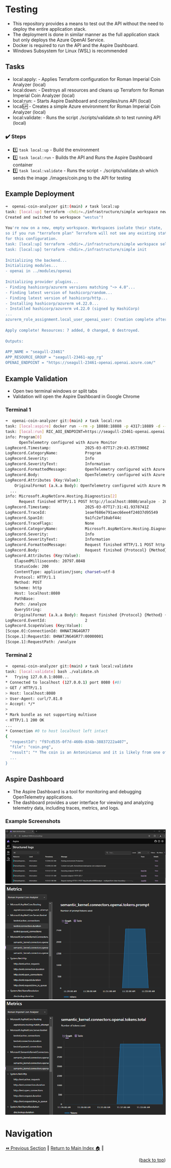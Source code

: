 Testing
=============
* This repository provides a means to test out the API without the need to deploy the entire application stack.
* The deployment is done in similar manner as the full application stack but only deploys the Azure OpenAI Service.
* Docker is required to run the API and the Aspire Dashboard.
* Windows Subsystem for Linux (WSL) is recommended

## Tasks
* local:apply:          - Applies Terraform configuration for Roman Imperial Coin Analyzer (local)
* local:down:           - Destroys all resources and cleans up Terraform for Roman Imperial Coin Analyzer (local)
* local:run:            - Starts Aspire Dashboard and compiles/runs API (local)
* local:up:             - Creates a simple Azure environment for Roman Imperial Coin Analyzer (local)
* local:validate:       - Runs the script ./scripts/validate.sh to test running API  (local)

### :heavy_check_mark: Steps
- :one: `task local:up`        - Build the environment 
- :one: `task local:run`       - Builds the API and Runs the Aspire Dashboard container
- :one: `task local:validate`  - Runs the script - ./scripts/validate.sh which sends the image ./images/coin.png to the API for testing

## Example Deployment
```bash
➜  openai-coin-analyzer git:(main) ✗ task local:up
task: [local:up] terraform -chdir=./infrastructure/simple workspace new westus || true
Created and switched to workspace "westus"!

You're now on a new, empty workspace. Workspaces isolate their state,
so if you run "terraform plan" Terraform will not see any existing state
for this configuration.
task: [local:up] terraform -chdir=./infrastructure/simple workspace select westus
task: [local:up] terraform -chdir=./infrastructure/simple init

Initializing the backend...
Initializing modules...
- openai in ../modules/openai

Initializing provider plugins...
- Finding hashicorp/azurerm versions matching "~> 4.0"...
- Finding latest version of hashicorp/random...
- Finding latest version of hashicorp/http...
- Installing hashicorp/azurerm v4.22.0...
- Installed hashicorp/azurerm v4.22.0 (signed by HashiCorp)
...
azurerm_role_assignment.local_user_openai_user: Creation complete after 26s [id=/subscriptions/ccfc5dda-43af-4b5e-8cc2-1dda18f2382e/resourceGroups/seagull-23461-app_rg/providers/Microsoft.CognitiveServices/accounts/seagull-23461-openai/providers/Microsoft.Authorization/roleAssignments/0103acb2-3e57-0f26-11f9-c9d6041acd21]

Apply complete! Resources: 7 added, 0 changed, 0 destroyed.

Outputs:

APP_NAME = "seagull-23461"
APP_RESOURCE_GROUP = "seagull-23461-app_rg"
OPENAI_ENDPOINT = "https://seagull-23461-openai.openai.azure.com/"
```

## Example Validation
* Open two terminal windows or split tabs
* Validation will open the Aspire Dashboard in Google Chrome

### Terminal 1
```bash
➜  openai-coin-analyzer git:(main) ✗ task local:run
task: [local:aspire] docker run --rm -p 18888:18888 -p 4317:18889 -d --name aspire-dashboard  mcr.microsoft.com/dotnet/aspire-dashboard:8.1.0 > /dev/null 2>&1 || true
task: [local:run] RIC_AOI_ENDPOINT=https://seagull-23461-openai.openai.azure.com/ dotnet run
info: Program[0]
      OpenTelemetry configured with Azure Monitor
LogRecord.Timestamp:               2025-03-07T17:29:43.0573906Z
LogRecord.CategoryName:            Program
LogRecord.Severity:                Info
LogRecord.SeverityText:            Information
LogRecord.FormattedMessage:        OpenTelemetry configured with Azure Monitor
LogRecord.Body:                    OpenTelemetry configured with Azure Monitor
LogRecord.Attributes (Key:Value):
    OriginalFormat (a.k.a Body): OpenTelemetry configured with Azure Monitor             
  ...
info: Microsoft.AspNetCore.Hosting.Diagnostics[2]
      Request finished HTTP/1.1 POST http://localhost:8080/analyze - 200 - application/json;+charset=utf-8 20797.0848ms
LogRecord.Timestamp:               2025-03-07T17:31:41.9378741Z
LogRecord.TraceId:                 1eaef686e791aec66ee4f24037d95549
LogRecord.SpanId:                  9a1fc2ef10abf44c
LogRecord.TraceFlags:              None
LogRecord.CategoryName:            Microsoft.AspNetCore.Hosting.Diagnostics
LogRecord.Severity:                Info
LogRecord.SeverityText:            Information
LogRecord.FormattedMessage:        Request finished HTTP/1.1 POST http://localhost:8080/analyze - 200 - application/json;+charset=utf-8 20797.0848ms
LogRecord.Body:                    Request finished {Protocol} {Method} {Scheme}://{Host}{PathBase}{Path}{QueryString} - {StatusCode} {ContentLength} {ContentType} {ElapsedMilliseconds}ms
LogRecord.Attributes (Key:Value):
    ElapsedMilliseconds: 20797.0848
    StatusCode: 200
    ContentType: application/json; charset=utf-8
    Protocol: HTTP/1.1
    Method: POST
    Scheme: http
    Host: localhost:8080
    PathBase:
    Path: /analyze
    QueryString:
    OriginalFormat (a.k.a Body): Request finished {Protocol} {Method} {Scheme}://{Host}{PathBase}{Path}{QueryString} - {StatusCode} {ContentLength} {ContentType} {ElapsedMilliseconds}ms
LogRecord.EventId:                 2
LogRecord.ScopeValues (Key:Value):
[Scope.0]:ConnectionId: 0HNATJNG4GR77
[Scope.1]:RequestId: 0HNATJNG4GR77:00000001
[Scope.1]:RequestPath: /analyze  
```

### Terminal 2
```bash
➜  openai-coin-analyzer git:(main) ✗ task local:validate
task: [local:validate] bash ./validate.sh
*   Trying 127.0.0.1:8080...
* Connected to localhost (127.0.0.1) port 8080 (#0)
> GET / HTTP/1.1
> Host: localhost:8080
> User-Agent: curl/7.81.0
> Accept: */*
>
* Mark bundle as not supporting multiuse
< HTTP/1.1 200 OK
...
* Connection #0 to host localhost left intact
{
  "requestId": "f97cd535-0f7d-460b-834b-38837222a407",
  "file": "coin.png",
  "result": "* The coin is an Antoninianus and it is likely from one of the primary Roman mints, but without a specific mint mark, the exact mint cannot be determined. The year of minting is not specified, but based on the style and fabric, this coin likely dates to the mid-3rd century.\n\n* The exact diameter and weight are not provided, but typically an Antoninianus would have a diameter of around 21-24 mm and would originally weigh in the vicinity of 5 grams, although it could vary over time. \n\n* The obverse side of the coin features a right-facing portrait of the Emperor with a radiate crown, which suggests it is an Antoninianus. The surrounding inscription, although not fully visible, would typically include the Emperor's name and titles. \n\n* 
  ...
}
```

## Aspire Dashboard
* The Aspire Dashboard is a tool for monitoring and debugging OpenTelemetry applications.
* The dashboard provides a user interface for viewing and analyzing telemetry data, including traces, metrics, and logs.

### Example Screenshots
![aspire-dashboard](../images/aspire-1.png)
![aspire-dashboard](../images/aspire-2.png)
![aspire-dashboard](../images/aspire-3.png)

# Navigation
[⏪ Previous Section](../docs/code.md) ‖ [Return to Main Index 🏠](../README.md) ‖
<p align="right">(<a href="#lets-encrypt-tls-certificates">back to top</a>)</p>
